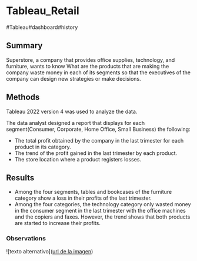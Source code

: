 # Tableau_Retail
#Tableau#dashboard#history

## Summary
Superstore, a company that provides office supplies, technology, and furniture, wants to know What are the products that are making the company waste money in each of its segments so that the executives of the company can design new strategies or make decisions.


## Methods
Tableau 2022 version 4 was used to analyze the data.

The data analyst designed a report that displays for each segment(Consumer, Corporate, Home Office, Small Business) the following:

* The total profit obtained by the company in the last trimester for each product in its category.
* The trend of the profit gained in the last trimester by each product.
* The store location where a product registers losses.



## Results
* Among the four segments, tables and bookcases of the furniture category show a loss in their profits of the last trimester. 
* Among the four categories, the technology category only wasted money in the consumer segment in the last trimester with the office machines and the copiers and faxes. However, the trend shows that both products are started to increase their profits.

### Observations

![texto alternativo]([url de la imagen](https://github.com/Joizra/Tableau_Retail-Project/blob/599ea5923bdf1fd719146b398f8bf16e66f18216/HomeOffice.jpg))
